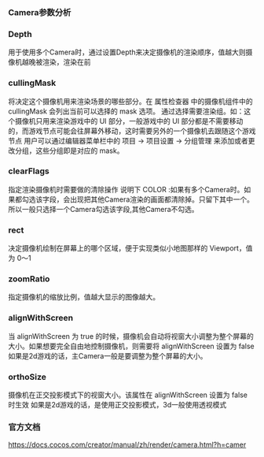 ### Camera参数分析

### Depth
用于使用多个Camera时，通过设置Depth来决定摄像机的渲染顺序，值越大则摄像机越晚被渲染，渲染在前

### cullingMask
将决定这个摄像机用来渲染场景的哪些部分。在 属性检查器 中的摄像机组件中的 cullingMask 会列出当前可以选择的 mask 选项。
通过选择需要渲染组。如：这个摄像机只用来渲染游戏中的 UI 部分，一般游戏中的 UI 部分都是不需要移动的，而游戏节点可能会往屏幕外移动，这时需要另外的一个摄像机去跟随这个游戏节点
用户可以通过编辑器菜单栏中的 项目 -> 项目设置 -> 分组管理 来添加或者更改分组，这些分组即是对应的 mask。

### clearFlags
指定渲染摄像机时需要做的清除操作
说明下
COLOR :如果有多个Camera时。如果都勾选该字段，会出现把其他Camera渲染的画面都清除掉。只留下其中一个。所以一般只选择一个Camera勾选该字段,其他Camera不勾选。

### rect
决定摄像机绘制在屏幕上的哪个区域，便于实现类似小地图那样的 Viewport，值为 0～1

### zoomRatio
指定摄像机的缩放比例，值越大显示的图像越大。

### alignWithScreen
当 alignWithScreen 为 true 的时候，摄像机会自动将视窗大小调整为整个屏幕的大小。如果想要完全自由地控制摄像机，则需要将 alignWithScreen 设置为 false
如果是2d游戏的话，主Camera一般是要调整为整个屏幕的大小。

### orthoSize
摄像机在正交投影模式下的视窗大小。该属性在 alignWithScreen 设置为 false 时生效
如果是2d游戏的话，是使用正交投影模式，3d一般使用透视模式

### 官方文档
https://docs.cocos.com/creator/manual/zh/render/camera.html?h=camer
